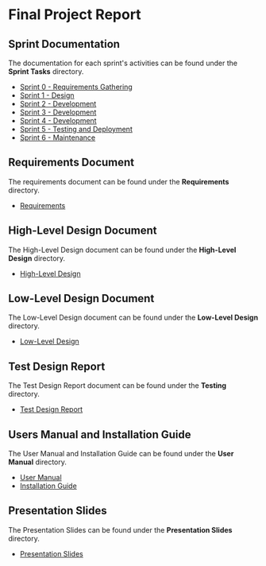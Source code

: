 # Final Project Report
## Sprint Documentation
The documentation for each sprint's activities can be found under the **Sprint Tasks** directory.
- [Sprint 0 - Requirements Gathering](Sprint%20Tasks/Sprint%200.md)
- [Sprint 1 - Design](Sprint%20Tasks/Sprint%201.md)
- [Sprint 2 - Development](Sprint%20Tasks/Sprint%202.md)
- [Sprint 3 - Development](Sprint%20Tasks/Sprint%203.md)
- [Sprint 4 - Development](Sprint%20Tasks/Sprint%204.md)
- [Sprint 5 - Testing and Deployment](Sprint%20Tasks/Sprint%205.md)
- [Sprint 6 - Maintenance](Sprint%20Tasks/Sprint%206.md)

## Requirements Document
The requirements document can be found under the **Requirements** directory.
- [Requirements](Requirements/Requirements.md)

## High-Level Design Document
The High-Level Design document can be found under the **High-Level Design** directory.
- [High-Level Design](High-Level%20Design/High-Level%20Design%20Document.md)

## Low-Level Design Document
The Low-Level Design document can be found under the **Low-Level Design** directory.
- [Low-Level Design](Low-Level%20Design/Low-Level%20Design%20Document.md)

## Test Design Report
The Test Design Report document can be found under the **Testing** directory.
- [Test Design Report](Testing/test-design.md)

## Users Manual and Installation Guide
The User Manual and Installation Guide can be found under the **User Manual** directory.
- [User Manual](User%20Manual/User%20Manual.md)
- [Installation Guide](User%20Manual/Installation%20Guide.md)

## Presentation Slides
The Presentation Slides can be found under the **Presentation Slides** directory.
- [Presentation Slides](Presentation%20Slides/Presentation%20Slides.pptx)